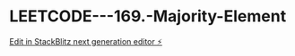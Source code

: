 # LEETCODE---169.-Majority-Element

[Edit in StackBlitz next generation editor ⚡️](https://stackblitz.com/~/github.com/sspinit88/LEETCODE---169.-Majority-Element)
